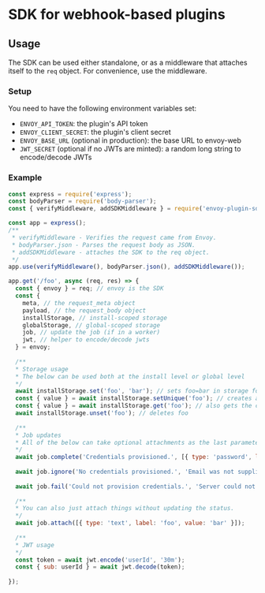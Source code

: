 # SDK for webhook-based plugins

## Usage
The SDK can be used either standalone, or as a middleware that attaches itself to the `req` object. For convenience, use the middleware.

### Setup
You need to have the following environment variables set:
- `ENVOY_API_TOKEN`: the plugin's API token
- `ENVOY_CLIENT_SECRET`: the plugin's client secret
- `ENVOY_BASE_URL` (optional in production): the base URL to envoy-web
- `JWT_SECRET` (optional if no JWTs are minted): a random long string to encode/decode JWTs 

### Example
```js
const express = require('express');
const bodyParser = require('body-parser');
const { verifyMiddleware, addSDKMiddleware } = require('envoy-plugin-sdk-nodejs');

const app = express();
/**
 * verifyMiddleware - Verifies the request came from Envoy.
 * bodyParser.json - Parses the request body as JSON.
 * addSDKMiddleware - attaches the SDK to the req object.
 */
app.use(verifyMiddleware(), bodyParser.json(), addSDKMiddleware());

app.get('/foo', async (req, res) => {
  const { envoy } = req; // envoy is the SDK
  const {
    meta, // the request_meta object
    payload, // the request_body object
    installStorage, // install-scoped storage
    globalStorage, // global-scoped storage
    job, // update the job (if in a worker)
    jwt, // helper to encode/decode jwts
  } = envoy;
  
  /**
  * Storage usage
  * The below can be used both at the install level or global level
  */
  await installStorage.set('foo', 'bar'); // sets foo=bar in storage for this install
  const { value } = await installStorage.setUnique('foo'); // creates a unique value for foo and returns it
  const { value } = await installStorage.get('foo'); // also gets the current value of foo
  await installStorage.unset('foo'); // deletes foo
  
  /**
  * Job updates
  * All of the below can take optional attachments as the last parameter.
  */
  await job.complete('Credentials provisioned.', [{ type: 'password', label: 'password', value: 'password' }]);
  
  await job.ignore('No credentials provisioned.', 'Email was not supplied.');
 
  await job.fail('Could not provision credentials.', 'Server could not be reached.');
  
  /**
  * You can also just attach things without updating the status. 
  */
  await job.attach([{ type: 'text', label: 'foo', value: 'bar' }]);
  
  /**
  * JWT usage 
  */
  const token = await jwt.encode('userId', '30m');
  const { sub: userId } = await jwt.decode(token);
  
});
```
